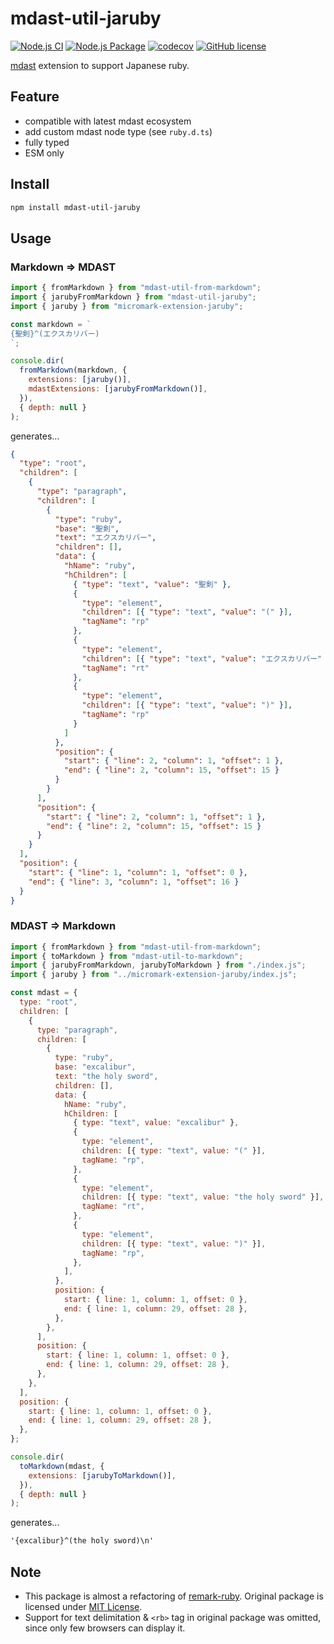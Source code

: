 # mdast-util-jaruby

[![Node.js CI](https://github.com/haxibami/mdast-util-jaruby/actions/workflows/node.js.yml/badge.svg)](https://github.com/haxibami/mdast-util-jaruby/actions/workflows/node.js.yml)
[![Node.js Package](https://github.com/haxibami/mdast-util-jaruby/actions/workflows/npm-publish.yml/badge.svg)](https://github.com/haxibami/mdast-util-jaruby/actions/workflows/npm-publish.yml)
[![codecov](https://codecov.io/gh/haxibami/mdast-util-jaruby/branch/main/graph/badge.svg?token=T301K9XK31)](https://codecov.io/gh/haxibami/mdast-util-jaruby)
[![GitHub license](https://img.shields.io/github/license/haxibami/mdast-util-jaruby)](https://github.com/haxibami/mdast-util-jaruby/blob/main/LICENSE)

[mdast](https://github.com/syntax-tree/mdast) extension to support Japanese ruby.

## Feature

- compatible with latest mdast ecosystem
- add custom mdast node type (see `ruby.d.ts`)
- fully typed
- ESM only

## Install

```sh
npm install mdast-util-jaruby
```

## Usage

### Markdown => MDAST

```js
import { fromMarkdown } from "mdast-util-from-markdown";
import { jarubyFromMarkdown } from "mdast-util-jaruby";
import { jaruby } from "micromark-extension-jaruby";

const markdown = `
{聖剣}^(エクスカリバー)
`;

console.dir(
  fromMarkdown(markdown, {
    extensions: [jaruby()],
    mdastExtensions: [jarubyFromMarkdown()],
  }),
  { depth: null }
);
```

generates...

```json
{
  "type": "root",
  "children": [
    {
      "type": "paragraph",
      "children": [
        {
          "type": "ruby",
          "base": "聖剣",
          "text": "エクスカリバー",
          "children": [],
          "data": {
            "hName": "ruby",
            "hChildren": [
              { "type": "text", "value": "聖剣" },
              {
                "type": "element",
                "children": [{ "type": "text", "value": "(" }],
                "tagName": "rp"
              },
              {
                "type": "element",
                "children": [{ "type": "text", "value": "エクスカリバー" }],
                "tagName": "rt"
              },
              {
                "type": "element",
                "children": [{ "type": "text", "value": ")" }],
                "tagName": "rp"
              }
            ]
          },
          "position": {
            "start": { "line": 2, "column": 1, "offset": 1 },
            "end": { "line": 2, "column": 15, "offset": 15 }
          }
        }
      ],
      "position": {
        "start": { "line": 2, "column": 1, "offset": 1 },
        "end": { "line": 2, "column": 15, "offset": 15 }
      }
    }
  ],
  "position": {
    "start": { "line": 1, "column": 1, "offset": 0 },
    "end": { "line": 3, "column": 1, "offset": 16 }
  }
}
```

### MDAST => Markdown

```js
import { fromMarkdown } from "mdast-util-from-markdown";
import { toMarkdown } from "mdast-util-to-markdown";
import { jarubyFromMarkdown, jarubyToMarkdown } from "./index.js";
import { jaruby } from "../micromark-extension-jaruby/index.js";

const mdast = {
  type: "root",
  children: [
    {
      type: "paragraph",
      children: [
        {
          type: "ruby",
          base: "excalibur",
          text: "the holy sword",
          children: [],
          data: {
            hName: "ruby",
            hChildren: [
              { type: "text", value: "excalibur" },
              {
                type: "element",
                children: [{ type: "text", value: "(" }],
                tagName: "rp",
              },
              {
                type: "element",
                children: [{ type: "text", value: "the holy sword" }],
                tagName: "rt",
              },
              {
                type: "element",
                children: [{ type: "text", value: ")" }],
                tagName: "rp",
              },
            ],
          },
          position: {
            start: { line: 1, column: 1, offset: 0 },
            end: { line: 1, column: 29, offset: 28 },
          },
        },
      ],
      position: {
        start: { line: 1, column: 1, offset: 0 },
        end: { line: 1, column: 29, offset: 28 },
      },
    },
  ],
  position: {
    start: { line: 1, column: 1, offset: 0 },
    end: { line: 1, column: 29, offset: 28 },
  },
};

console.dir(
  toMarkdown(mdast, {
    extensions: [jarubyToMarkdown()],
  }),
  { depth: null }
);
```

generates...

```md
'{excalibur}^(the holy sword)\n'
```

## Note

- This package is almost a refactoring of [remark-ruby](https://github.com/laysent/remark-ruby). Original package is licensed under [MIT License](https://github.com/laysent/remark-ruby/blob/a5d2ec31cf4750e003890204ea43a71607d5e4d8/LICENSE).
- Support for text delimitation & `<rb>` tag in original package was omitted, since only few browsers can display it.
